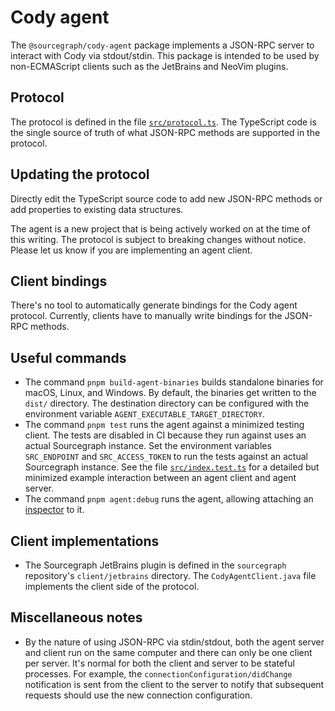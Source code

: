# Cody agent

The `@sourcegraph/cody-agent` package implements a JSON-RPC server to interact
with Cody via stdout/stdin. This package is intended to be used by
non-ECMAScript clients such as the JetBrains and NeoVim plugins.

## Protocol

The protocol is defined in the file [`src/protocol.ts`](src/protocol.ts). The
TypeScript code is the single source of truth of what JSON-RPC methods are
supported in the protocol.

## Updating the protocol

Directly edit the TypeScript source code to add new JSON-RPC methods or add
properties to existing data structures.

The agent is a new project that is being actively worked on at the time of this
writing. The protocol is subject to breaking changes without notice. Please
let us know if you are implementing an agent client.

## Client bindings

There's no tool to automatically generate bindings for the Cody agent protocol.
Currently, clients have to manually write bindings for the JSON-RPC methods.

## Useful commands

- The command `pnpm build-agent-binaries` builds standalone binaries for
  macOS, Linux, and Windows. By default, the binaries get written to the `dist/`
  directory. The destination directory can be configured with the environment
  variable `AGENT_EXECUTABLE_TARGET_DIRECTORY`.
- The command `pnpm test` runs the agent against a minimized testing client.
  The tests are disabled in CI because they run against uses an actual Sourcegraph
  instance. Set the environment variables `SRC_ENDPOINT` and `SRC_ACCESS_TOKEN`
  to run the tests against an actual Sourcegraph instance.
  See the file [`src/index.test.ts`](src/index.test.ts) for a detailed but minimized example
  interaction between an agent client and agent server.
- The command `pnpm agent:debug` runs the agent, allowing attaching an
  [inspector](https://nodejs.org/en/docs/inspector) to it.

## Client implementations

- The Sourcegraph JetBrains plugin is defined in the `sourcegraph` repository's `client/jetbrains` directory. The `CodyAgentClient.java` file implements the client side of the protocol.

## Miscellaneous notes

- By the nature of using JSON-RPC via stdin/stdout, both the agent server and
  client run on the same computer and there can only be one client per server.
  It's normal for both the client and server to be stateful processes. For
  example, the `connectionConfiguration/didChange` notification is sent from the
  client to the server to notify that subsequent requests should use the new
  connection configuration.
